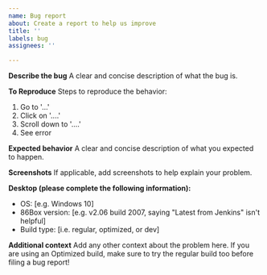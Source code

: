 ```yaml
---
name: Bug report
about: Create a report to help us improve
title: ''
labels: bug
assignees: ''

---
```


**Describe the bug**
A clear and concise description of what the bug is.

**To Reproduce**
Steps to reproduce the behavior:
1. Go to '...'
2. Click on '....'
3. Scroll down to '....'
4. See error

**Expected behavior**
A clear and concise description of what you expected to happen.

**Screenshots**
If applicable, add screenshots to help explain your problem.

**Desktop (please complete the following information):**
 - OS: [e.g. Windows 10]
 - 86Box version: [e.g. v2.06 build 2007, saying "Latest from Jenkins" isn't helpful]
 - Build type: [i.e. regular, optimized, or dev]

**Additional context**
Add any other context about the problem here. If you are using an Optimized build, make sure to try the regular build too before filing a bug report!
